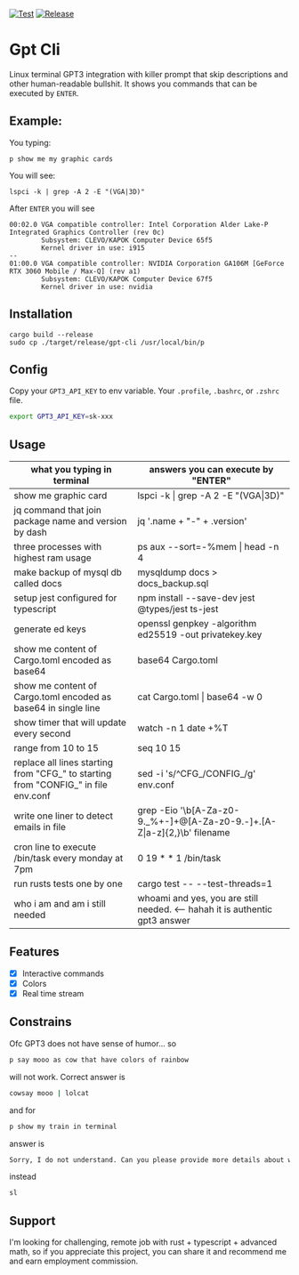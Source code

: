 [![Test](https://github.com/gustawdaniel/gpt-cli/actions/workflows/rust.yml/badge.svg)](https://github.com/gustawdaniel/gpt-cli/actions/workflows/rust.yml)
[![Release](https://github.com/gustawdaniel/gpt-cli/actions/workflows/release.yml/badge.svg)](https://github.com/gustawdaniel/gpt-cli/actions/workflows/release.yml)

# Gpt Cli

Linux terminal GPT3 integration with killer prompt that skip descriptions and other human-readable bullshit. It shows
you commands that can be executed by `ENTER`.

## Example:

You typing:

```
p show me my graphic cards
```

You will see:

```
lspci -k | grep -A 2 -E "(VGA|3D)"
```

After `ENTER` you will see

```
00:02.0 VGA compatible controller: Intel Corporation Alder Lake-P Integrated Graphics Controller (rev 0c)
        Subsystem: CLEVO/KAPOK Computer Device 65f5
        Kernel driver in use: i915
--
01:00.0 VGA compatible controller: NVIDIA Corporation GA106M [GeForce RTX 3060 Mobile / Max-Q] (rev a1)
        Subsystem: CLEVO/KAPOK Computer Device 67f5
        Kernel driver in use: nvidia
```

## Installation

```
cargo build --release
sudo cp ./target/release/gpt-cli /usr/local/bin/p
```

## Config

Copy your `GPT3_API_KEY` to env variable. Your `.profile`, `.bashrc`, or `.zshrc` file.

```bash
export GPT3_API_KEY=sk-xxx
```

## Usage

| what you typing in terminal                                                        | answers you can execute by "ENTER"                                            |
|------------------------------------------------------------------------------------|-------------------------------------------------------------------------------|
| show me graphic card                                                               | lspci -k &#124; grep -A 2 -E "(VGA&#124;3D)"                                  |
| jq command that join package name and version by dash                              | jq '.name + "-" + .version'                                                   |
| three processes with highest ram usage                                             | ps aux --sort=-%mem &#124; head -n 4                                          |
| make backup of mysql db called docs                                                | mysqldump docs > docs_backup.sql                                              |
| setup jest configured for typescript                                               | npm install --save-dev jest @types/jest ts-jest                               |
| generate ed keys                                                                   | openssl genpkey -algorithm ed25519 -out privatekey.key                        |
| show me content of Cargo.toml encoded as base64                                    | base64 Cargo.toml                                                             |
| show me content of Cargo.toml encoded as base64 in single line                     | cat Cargo.toml &#124; base64 -w 0                                             |
| show timer that will update every second                                           | watch -n 1 date +%T                                                           |
| range from 10 to 15                                                                | seq 10 15                                                                     |
| replace all lines starting from "CFG_" to starting from "CONFIG_" in file env.conf | sed -i 's/^CFG_/CONFIG_/g' env.conf                                           |
| write one liner to detect emails in file                                           | grep -Eio '\b[A-Za-z0-9._%+-]+@[A-Za-z0-9.-]+\.[A-Z&#124;a-z]{2,}\b' filename |
| cron line to execute /bin/task every monday at 7pm                                 | 0 19 * * 1 /bin/task                                                          |
| run rusts tests one by one                                                         | cargo test -- --test-threads=1                                                |
| who i am and am i still needed                                                     | whoami and yes, you are still needed. <-- hahah it is authentic gpt3 answer   |

## Features

- [x] Interactive commands
- [x] Colors
- [x] Real time stream

## Constrains

Ofc GPT3 does not have sense of humor... so

```bash
p say mooo as cow that have colors of rainbow
```

will not work. Correct answer is

```bash
cowsay mooo | lolcat
```

and for

```bash
p show my train in terminal
```

answer is

```bash
Sorry, I do not understand. Can you please provide more details about what you want me to do?
```

instead

```bash
sl
```

## Support

I'm looking for challenging, remote job with rust + typescript + advanced math, so if you appreciate this project, you
can share it and recommend me and earn employment commission.